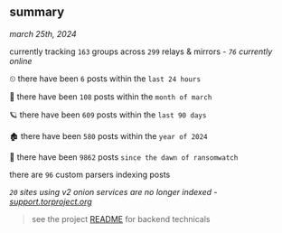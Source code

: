 
## summary
_march 25th, 2024_

currently tracking `163` groups across `299` relays & mirrors - _`76` currently online_

⏲ there have been `6` posts within the `last 24 hours`

🦈 there have been `108` posts within the `month of march`

🪐 there have been `609` posts within the `last 90 days`

🏚 there have been `580` posts within the `year of 2024`

🦕 there have been `9862` posts `since the dawn of ransomwatch`

there are `96` custom parsers indexing posts

_`20` sites using v2 onion services are no longer indexed - [support.torproject.org](https://support.torproject.org/onionservices/v2-deprecation/)_

> see the project [README](https://github.com/joshhighet/ransomwatch#ransomwatch--) for backend technicals
